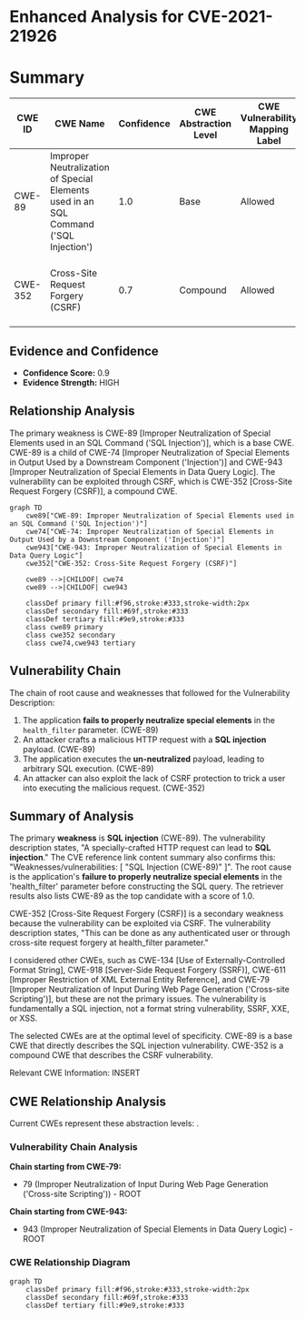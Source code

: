 # Enhanced Analysis for CVE-2021-21926

# Summary
| CWE ID | CWE Name | Confidence | CWE Abstraction Level | CWE Vulnerability Mapping Label | CWE-Vulnerability Mapping Notes |
|---|---|---|---|---|---|
| CWE-89 | Improper Neutralization of Special Elements used in an SQL Command ('SQL Injection') | 1.0 | Base | Allowed | Primary CWE. The vulnerability is an SQL injection.|
| CWE-352 | Cross-Site Request Forgery (CSRF) | 0.7 | Compound | Allowed | Secondary CWE. The vulnerability can be exploited via CSRF.|

## Evidence and Confidence

*   **Confidence Score:** 0.9
*   **Evidence Strength:** HIGH

## Relationship Analysis
The primary weakness is CWE-89 [Improper Neutralization of Special Elements used in an SQL Command ('SQL Injection')], which is a base CWE. CWE-89 is a child of CWE-74 [Improper Neutralization of Special Elements in Output Used by a Downstream Component ('Injection')] and CWE-943 [Improper Neutralization of Special Elements in Data Query Logic]. The vulnerability can be exploited through CSRF, which is CWE-352 [Cross-Site Request Forgery (CSRF)], a compound CWE.

```mermaid
graph TD
    cwe89["CWE-89: Improper Neutralization of Special Elements used in an SQL Command ('SQL Injection')"]
    cwe74["CWE-74: Improper Neutralization of Special Elements in Output Used by a Downstream Component ('Injection')"]
    cwe943["CWE-943: Improper Neutralization of Special Elements in Data Query Logic"]
    cwe352["CWE-352: Cross-Site Request Forgery (CSRF)"]

    cwe89 -->|CHILDOF| cwe74
    cwe89 -->|CHILDOF| cwe943

    classDef primary fill:#f96,stroke:#333,stroke-width:2px
    classDef secondary fill:#69f,stroke:#333
    classDef tertiary fill:#9e9,stroke:#333
    class cwe89 primary
    class cwe352 secondary
    class cwe74,cwe943 tertiary
```

## Vulnerability Chain
The chain of root cause and weaknesses that followed for the Vulnerability Description:
1.  The application **fails to properly neutralize special elements** in the `health_filter` parameter. (CWE-89)
2.  An attacker crafts a malicious HTTP request with a **SQL injection** payload. (CWE-89)
3.  The application executes the **un-neutralized** payload, leading to arbitrary SQL execution. (CWE-89)
4.  An attacker can also exploit the lack of CSRF protection to trick a user into executing the malicious request. (CWE-352)

## Summary of Analysis
The primary **weakness** is **SQL injection** (CWE-89). The vulnerability description states, "A specially-crafted HTTP request can lead to **SQL injection**." The CVE reference link content summary also confirms this: "Weaknesses/vulnerabilities: [ "SQL Injection (CWE-89)" ]". The root cause is the application's **failure to properly neutralize special elements** in the 'health_filter' parameter before constructing the SQL query. The retriever results also lists CWE-89 as the top candidate with a score of 1.0.

CWE-352 [Cross-Site Request Forgery (CSRF)] is a secondary weakness because the vulnerability can be exploited via CSRF. The vulnerability description states, "This can be done as any authenticated user or through cross-site request forgery at health_filter parameter."

I considered other CWEs, such as CWE-134 [Use of Externally-Controlled Format String], CWE-918 [Server-Side Request Forgery (SSRF)], CWE-611 [Improper Restriction of XML External Entity Reference], and CWE-79 [Improper Neutralization of Input During Web Page Generation ('Cross-site Scripting')], but these are not the primary issues. The vulnerability is fundamentally a SQL injection, not a format string vulnerability, SSRF, XXE, or XSS.

The selected CWEs are at the optimal level of specificity. CWE-89 is a base CWE that directly describes the SQL injection vulnerability. CWE-352 is a compound CWE that describes the CSRF vulnerability.

Relevant CWE Information:
INSERT


## CWE Relationship Analysis

Current CWEs represent these abstraction levels: .


### Vulnerability Chain Analysis

**Chain starting from CWE-79:**
- 79 (Improper Neutralization of Input During Web Page Generation ('Cross-site Scripting')) - ROOT


**Chain starting from CWE-943:**
- 943 (Improper Neutralization of Special Elements in Data Query Logic) - ROOT



### CWE Relationship Diagram

```mermaid
graph TD
    classDef primary fill:#f96,stroke:#333,stroke-width:2px
    classDef secondary fill:#69f,stroke:#333
    classDef tertiary fill:#9e9,stroke:#333
```